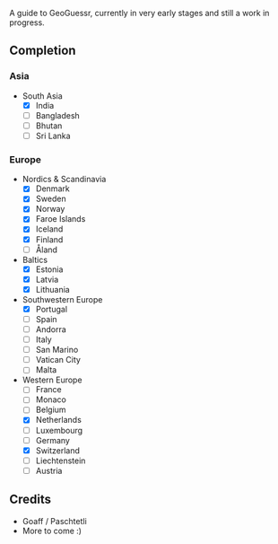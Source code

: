 A guide to GeoGuessr, currently in very early stages and still a work in progress.

## Completion

### Asia

- South Asia
  - [x] India
  - [ ] Bangladesh
  - [ ] Bhutan
  - [ ] Sri Lanka

### Europe

- Nordics & Scandinavia
  - [x] Denmark
  - [x] Sweden
  - [x] Norway
  - [x] Faroe Islands
  - [x] Iceland
  - [x] Finland
  - [ ] Åland
- Baltics
  - [x] Estonia
  - [x] Latvia
  - [x] Lithuania
- Southwestern Europe
  - [x] Portugal
  - [ ] Spain
  - [ ] Andorra
  - [ ] Italy
  - [ ] San Marino
  - [ ] Vatican City
  - [ ] Malta
- Western Europe
  - [ ] France
  - [ ] Monaco
  - [ ] Belgium
  - [x] Netherlands
  - [ ] Luxembourg
  - [ ] Germany
  - [x] Switzerland
  - [ ] Liechtenstein
  - [ ] Austria

## Credits

- Goaff / Paschtetli
- More to come :)
